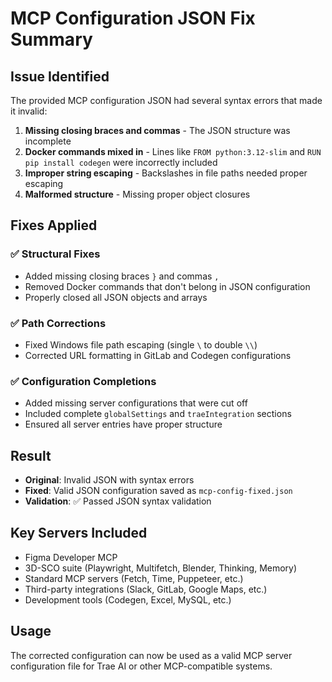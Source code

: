 # MCP Configuration JSON Fix Summary

## Issue Identified
The provided MCP configuration JSON had several syntax errors that made it invalid:

1. **Missing closing braces and commas** - The JSON structure was incomplete
2. **Docker commands mixed in** - Lines like `FROM python:3.12-slim` and `RUN pip install codegen` were incorrectly included
3. **Improper string escaping** - Backslashes in file paths needed proper escaping
4. **Malformed structure** - Missing proper object closures

## Fixes Applied

### ✅ Structural Fixes
- Added missing closing braces `}` and commas `,`
- Removed Docker commands that don't belong in JSON configuration
- Properly closed all JSON objects and arrays

### ✅ Path Corrections
- Fixed Windows file path escaping (single `\` to double `\\`)
- Corrected URL formatting in GitLab and Codegen configurations

### ✅ Configuration Completions
- Added missing server configurations that were cut off
- Included complete `globalSettings` and `traeIntegration` sections
- Ensured all server entries have proper structure

## Result
- **Original**: Invalid JSON with syntax errors
- **Fixed**: Valid JSON configuration saved as `mcp-config-fixed.json`
- **Validation**: ✅ Passed JSON syntax validation

## Key Servers Included
- Figma Developer MCP
- 3D-SCO suite (Playwright, Multifetch, Blender, Thinking, Memory)
- Standard MCP servers (Fetch, Time, Puppeteer, etc.)
- Third-party integrations (Slack, GitLab, Google Maps, etc.)
- Development tools (Codegen, Excel, MySQL, etc.)

## Usage
The corrected configuration can now be used as a valid MCP server configuration file for Trae AI or other MCP-compatible systems.